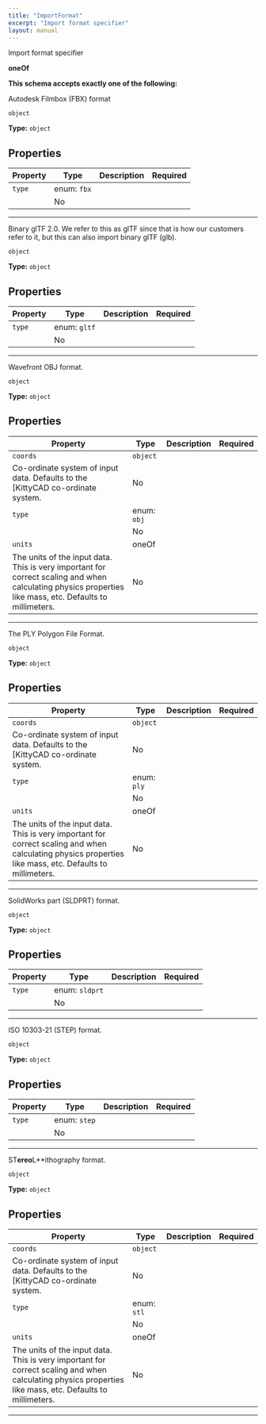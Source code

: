 ```yaml
---
title: "ImportFormat"
excerpt: "Import format specifier"
layout: manual
---
```


Import format specifier


**oneOf**




**This schema accepts exactly one of the following:**

Autodesk Filmbox (FBX) format


`object`

**Type:** `object`





## Properties

| Property | Type | Description | Required |
|----------|------|-------------|----------|
| `type` | enum: `fbx`
 |  | No |


----
Binary glTF 2.0. We refer to this as glTF since that is how our customers refer to it, but this can also import binary glTF (glb).


`object`

**Type:** `object`





## Properties

| Property | Type | Description | Required |
|----------|------|-------------|----------|
| `type` | enum: `gltf`
 |  | No |


----
Wavefront OBJ format.


`object`

**Type:** `object`





## Properties

| Property | Type | Description | Required |
|----------|------|-------------|----------|
| `coords` | `object`
 | Co-ordinate system of input data. Defaults to the [KittyCAD co-ordinate system. | No |
| `type` | enum: `obj`
 |  | No |
| `units` | oneOf
 | The units of the input data. This is very important for correct scaling and when calculating physics properties like mass, etc. Defaults to millimeters. | No |


----
The PLY Polygon File Format.


`object`

**Type:** `object`





## Properties

| Property | Type | Description | Required |
|----------|------|-------------|----------|
| `coords` | `object`
 | Co-ordinate system of input data. Defaults to the [KittyCAD co-ordinate system. | No |
| `type` | enum: `ply`
 |  | No |
| `units` | oneOf
 | The units of the input data. This is very important for correct scaling and when calculating physics properties like mass, etc. Defaults to millimeters. | No |


----
SolidWorks part (SLDPRT) format.


`object`

**Type:** `object`





## Properties

| Property | Type | Description | Required |
|----------|------|-------------|----------|
| `type` | enum: `sldprt`
 |  | No |


----
ISO 10303-21 (STEP) format.


`object`

**Type:** `object`





## Properties

| Property | Type | Description | Required |
|----------|------|-------------|----------|
| `type` | enum: `step`
 |  | No |


----
ST**ereo**L**ithography format.


`object`

**Type:** `object`





## Properties

| Property | Type | Description | Required |
|----------|------|-------------|----------|
| `coords` | `object`
 | Co-ordinate system of input data. Defaults to the [KittyCAD co-ordinate system. | No |
| `type` | enum: `stl`
 |  | No |
| `units` | oneOf
 | The units of the input data. This is very important for correct scaling and when calculating physics properties like mass, etc. Defaults to millimeters. | No |


----




